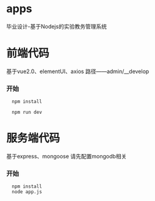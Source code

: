 # apps
毕业设计-基于Nodejs的实验教务管理系统

# 前端代码
  基于vue2.0、elementUI、axios
  路径——admin/__develop
  ### 开始
      npm install 
      
      npm run dev
  
# 服务端代码
  基于express、mongoose
  请先配置mongodb相关
  ### 开始
      npm install
      node app.js
